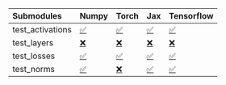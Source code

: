 | Submodules       | Numpy                                                                                                                           | Torch                                                                                                                           | Jax                                                                                                                             | Tensorflow                                                                                                                      |
|:-----------------|:--------------------------------------------------------------------------------------------------------------------------------|:--------------------------------------------------------------------------------------------------------------------------------|:--------------------------------------------------------------------------------------------------------------------------------|:--------------------------------------------------------------------------------------------------------------------------------|
| test_activations | <a href="https://github.com/unifyai/ivy/runs/7957515890?check_suite_focus=true" rel="noopener noreferrer" target="_blank">✅</a> | <a href="https://github.com/unifyai/ivy/runs/7957516409?check_suite_focus=true" rel="noopener noreferrer" target="_blank">✅</a> | <a href="https://github.com/unifyai/ivy/runs/7957516894?check_suite_focus=true" rel="noopener noreferrer" target="_blank">✅</a> | <a href="https://github.com/unifyai/ivy/runs/7957517300?check_suite_focus=true" rel="noopener noreferrer" target="_blank">✅</a> |
| test_layers      | <a href="https://github.com/unifyai/ivy/runs/7957516029?check_suite_focus=true" rel="noopener noreferrer" target="_blank">❌</a> | <a href="https://github.com/unifyai/ivy/runs/7957516546?check_suite_focus=true" rel="noopener noreferrer" target="_blank">❌</a> | <a href="https://github.com/unifyai/ivy/runs/7957516990?check_suite_focus=true" rel="noopener noreferrer" target="_blank">❌</a> | <a href="https://github.com/unifyai/ivy/runs/7957517433?check_suite_focus=true" rel="noopener noreferrer" target="_blank">❌</a> |
| test_losses      | <a href="https://github.com/unifyai/ivy/runs/7957516173?check_suite_focus=true" rel="noopener noreferrer" target="_blank">✅</a> | <a href="https://github.com/unifyai/ivy/runs/7957516657?check_suite_focus=true" rel="noopener noreferrer" target="_blank">✅</a> | <a href="https://github.com/unifyai/ivy/runs/7957517088?check_suite_focus=true" rel="noopener noreferrer" target="_blank">✅</a> | <a href="https://github.com/unifyai/ivy/runs/7957517548?check_suite_focus=true" rel="noopener noreferrer" target="_blank">✅</a> |
| test_norms       | <a href="https://github.com/unifyai/ivy/runs/7957516304?check_suite_focus=true" rel="noopener noreferrer" target="_blank">✅</a> | <a href="https://github.com/unifyai/ivy/runs/7957516748?check_suite_focus=true" rel="noopener noreferrer" target="_blank">❌</a> | <a href="https://github.com/unifyai/ivy/runs/7957517186?check_suite_focus=true" rel="noopener noreferrer" target="_blank">✅</a> | <a href="https://github.com/unifyai/ivy/runs/7957517663?check_suite_focus=true" rel="noopener noreferrer" target="_blank">✅</a> |